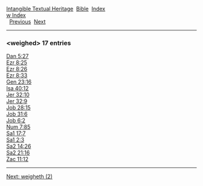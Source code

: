 [Intangible Textual Heritage](../../index)  [Bible](../index) 
[Index](index)   
[w Index](_w_)  
  [Previous](c12342)  [Next](c12344) 

------------------------------------------------------------------------

### &lt;weighed&gt; 17 entries

[Dan 5:27](../kjv/dan005.htm#027)  
[Ezr 8:25](../kjv/ezr008.htm#025)  
[Ezr 8:26](../kjv/ezr008.htm#026)  
[Ezr 8:33](../kjv/ezr008.htm#033)  
[Gen 23:16](../kjv/gen023.htm#016)  
[Isa 40:12](../kjv/isa040.htm#012)  
[Jer 32:10](../kjv/jer032.htm#010)  
[Jer 32:9](../kjv/jer032.htm#009)  
[Job 28:15](../kjv/job028.htm#015)  
[Job 31:6](../kjv/job031.htm#006)  
[Job 6:2](../kjv/job006.htm#002)  
[Num 7:85](../kjv/num007.htm#085)  
[Sa1 17:7](../kjv/sa1017.htm#007)  
[Sa1 2:3](../kjv/sa1002.htm#003)  
[Sa2 14:26](../kjv/sa2014.htm#026)  
[Sa2 21:16](../kjv/sa2021.htm#016)  
[Zac 11:12](../kjv/zac011.htm#012)  

------------------------------------------------------------------------

[Next: weigheth (2)](c12344)
